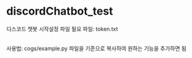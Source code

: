 # discordChatbot_test  
디스코드 챗봇 시작설정 파일 
필요 파일: token.txt

</br>사용법: cogs/example.py 파일을 기준으로 복사하여 원하는 기능을 추가하면 됨

